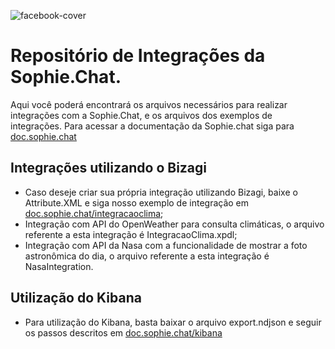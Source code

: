 ![facebook-cover](https://user-images.githubusercontent.com/16026583/69733896-db046700-110c-11ea-9d6b-5191051ce4f2.png)

# Repositório de Integrações da Sophie.Chat.
Aqui você poderá encontrará os arquivos necessários para realizar integrações com a Sophie.Chat, e os arquivos dos exemplos de integrações.
Para acessar a documentação da Sophie.chat siga para [doc.sophie.chat](https://doc.sophie.chat/pt/)

## Integrações utilizando o Bizagi

- Caso deseje criar sua própria integração utilizando Bizagi, baixe o Attribute.XML e siga nosso exemplo de integração em [doc.sophie.chat/integracaoclima](https://doc.sophie.chat/pt/index.php/integracao-api-clima/);
- Integração com API do OpenWeather para consulta climáticas, o arquivo referente a esta integração é IntegracaoClima.xpdl;
- Integração com API da Nasa com a funcionalidade de mostrar a foto astronômica do dia, o arquivo referente a esta integração é NasaIntegration.


## Utilização do Kibana

- Para utilização do Kibana, basta baixar o arquivo export.ndjson e seguir os passos descritos em [doc.sophie.chat/kibana](https://doc.sophie.chat/pt/index.php/kibana/)
